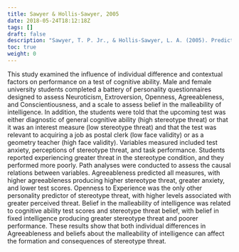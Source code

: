 ```yaml
---
title: Sawyer & Hollis-Sawyer, 2005
date: 2018-05-24T18:12:18Z
tags: []
draft: false
description: "Sawyer, T. P. Jr., & Hollis-Sawyer, L. A. (2005). Predicting stereotype threat, anxiety, and cognitive ability test performance: An examination of three models. *International Journal of Testing, 5,* 225-246."
toc: true
weight: 0
---
```


This study examined the influence of individual difference and contextual factors on performance on a test of cognitive ability. Male and female university students completed a battery of personality questionnaires designed to assess Neuroticism, Extroversion, Openness, Agreeableness, and Conscientiousness, and a scale to assess belief in the malleability of intelligence. In addition, the students were told that the upcoming test was either diagnostic of general cognitive ability (high stereotype threat) or that it was an interest measure (low stereotype threat) and that the test was relevant to acquiring a job as postal clerk (low face validity) or as a geometry teacher (high face validity). Variables measured included test anxiety, perceptions of stereotype threat, and task performance. Students reported experiencing greater threat in the stereotype condition, and they performed more poorly. Path analyses were conducted to assess the causal relations between variables. Agreeableness predicted all measures, with higher agreeableness producing higher stereotype threat, greater anxiety, and lower test scores. Openness to Experience was the only other personality predictor of stereotype threat, with higher levels associated with greater perceived threat. Belief in the malleability of intelligence was related to cognitive ability test scores and stereotype threat belief, with belief in fixed intelligence producing greater stereotype threat and poorer performance. These results show that both individual differences in Agreeableness and beliefs about the malleability of intelligence can affect the formation and consequences of stereotype threat.
